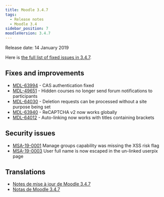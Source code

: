 ```yaml
---
title: Moodle 3.4.7
tags:
  - Release notes
  - Moodle 3.4
sidebar_position: 7
moodleVersion: 3.4.7
---
```


Release date: 14 January 2019

Here is [the full list of fixed issues in 3.4.7](https://tracker.moodle.org/secure/IssueNavigator!executeAdvanced.jspa?jqlQuery=project+%3D+mdl+AND+resolution+%3D+fixed+AND+fixVersion+in+%28%223.4.7%22%29+ORDER+BY+priority+DESC&runQuery=true&clear=true).

## Fixes and improvements

- [MDL-63994](https://tracker.moodle.org/browse/MDL-63994) - CAS authentication fixed
- [MDL-49651](https://tracker.moodle.org/browse/MDL-49651) - Hidden courses no longer send forum notifications to participants
- [MDL-64030](https://tracker.moodle.org/browse/MDL-64030) - Deletion requests can be processed without a site purpose being set
- [MDL-63940](https://tracker.moodle.org/browse/MDL-63940) - ReCAPTCHA v2 now works globally
- [MDL-64012](https://tracker.moodle.org/browse/MDL-64012) - Auto-linking now works with titles containing brackets

## Security issues

- [MSA-19-0001](https://moodle.org/mod/forum/discuss.php?d=381228) Manage groups capability was missing the XSS risk flag
- [MSA-19-0003](https://moodle.org/mod/forum/discuss.php?d=381230) User full name is now escaped in the un-linked userpix page

## Translations

- [Notes de mise à jour de Moodle 3.4.7](https://docs.moodle.org/fr/Notes_de_mise_à_jour_de_Moodle_3.4.7)
- [Notas de Moodle 3.4.7](https://docs.moodle.org/es/Notas_de_Moodle_3.4.7)
